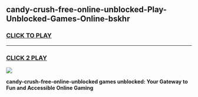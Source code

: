 
## candy-crush-free-online-unblocked-Play-Unblocked-Games-Online-bskhr
<h3>
<a href="https://premium76.site?title=candy-crush-free-online-unblocked&ref=25A">CLICK TO PLAY</a></h3>
<hr>

<h3>
<a href="https://premium76.site?title=candy-crush-free-online-unblocked&ref=25A">CLICK 2 PLAY</a>
  
</h3>

<a href="https://premium76.site?title=candy-crush-free-online-unblocked&ref=25A"><img src="https://clearcache.store/games.png"></a>


**candy-crush-free-online-unblocked games unblocked: Your Gateway to Fun and Accessible Online Gaming**
